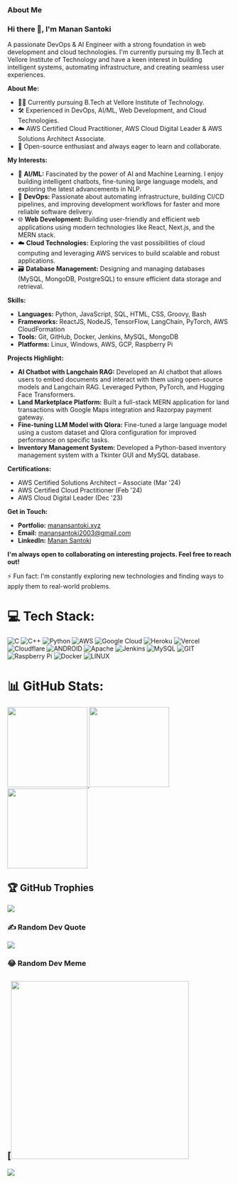 ### About Me

### Hi there 👋, I'm Manan Santoki

A passionate DevOps & AI Engineer with a strong foundation in web development and cloud technologies. I'm currently pursuing my B.Tech at Vellore Institute of Technology and have a keen interest in building intelligent systems, automating infrastructure, and creating seamless user experiences.

**About Me:**

*   👨‍🎓 Currently pursuing B.Tech at Vellore Institute of Technology.
*   🛠️ Experienced in DevOps, AI/ML, Web Development, and Cloud Technologies.
*   ☁️ AWS Certified Cloud Practitioner, AWS Cloud Digital Leader & AWS Solutions Architect Associate.
*   🤝 Open-source enthusiast and always eager to learn and collaborate.

**My Interests:**

*   🤖 **AI/ML:**  Fascinated by the power of AI and Machine Learning. I enjoy building intelligent chatbots, fine-tuning large language models, and exploring the latest advancements in NLP.
*   🚀 **DevOps:**  Passionate about automating infrastructure, building CI/CD pipelines, and improving development workflows for faster and more reliable software delivery.
*   🌐 **Web Development:**  Building user-friendly and efficient web applications using modern technologies like React, Next.js, and the MERN stack.
*   ☁️ **Cloud Technologies:** Exploring the vast possibilities of cloud computing and leveraging AWS services to build scalable and robust applications.
*   🗃️ **Database Management:** Designing and managing databases (MySQL, MongoDB, PostgreSQL) to ensure efficient data storage and retrieval.

**Skills:**

*   **Languages:** Python, JavaScript, SQL, HTML, CSS, Groovy, Bash
*   **Frameworks:** ReactJS, NodeJS, TensorFlow, LangChain, PyTorch, AWS CloudFormation
*   **Tools:** Git, GitHub, Docker, Jenkins, MySQL, MongoDB
*   **Platforms:** Linux, Windows, AWS, GCP, Raspberry Pi

**Projects Highlight:**

*   **AI Chatbot with Langchain RAG:** Developed an AI chatbot that allows users to embed documents and interact with them using open-source models and Langchain RAG. Leveraged Python, PyTorch, and Hugging Face Transformers.
*   **Land Marketplace Platform:** Built a full-stack MERN application for land transactions with Google Maps integration and Razorpay payment gateway.
*   **Fine-tuning LLM Model with Qlora:** Fine-tuned a large language model using a custom dataset and Qlora configuration for improved performance on specific tasks.
*   **Inventory Management System:** Developed a Python-based inventory management system with a Tkinter GUI and MySQL database.

**Certifications:**

*   AWS Certified Solutions Architect – Associate (Mar '24)
*   AWS Certified Cloud Practitioner (Feb '24)
*   AWS Cloud Digital Leader (Dec '23)

**Get in Touch:**

*   **Portfolio:** [manansantoki.xyz](manansantoki.xyz)
*   **Email:** [manansantoki2003@gmail.com](manansantoki2003@gmail.com)
*   **LinkedIn:** [Manan Santoki](https://www.linkedin.com/in/manan-santoki-45876b223)

**I'm always open to collaborating on interesting projects. Feel free to reach out!**

⚡ Fun fact: I'm constantly exploring new technologies and finding ways to apply them to real-world problems.


# 💻 Tech Stack:
![C](https://img.shields.io/badge/c-%2300599C.svg?style=for-the-badge&logo=c&logoColor=white) ![C++](https://img.shields.io/badge/c++-%2300599C.svg?style=for-the-badge&logo=c%2B%2B&logoColor=white) ![Python](https://img.shields.io/badge/python-3670A0?style=for-the-badge&logo=python&logoColor=ffdd54) ![AWS](https://img.shields.io/badge/AWS-%23FF9900.svg?style=for-the-badge&logo=amazon-aws&logoColor=white) ![Google Cloud](https://img.shields.io/badge/Google%20Cloud-%234285F4.svg?style=for-the-badge&logo=google-cloud&logoColor=white) ![Heroku](https://img.shields.io/badge/heroku-%23430098.svg?style=for-the-badge&logo=heroku&logoColor=white) ![Vercel](https://img.shields.io/badge/vercel-%23000000.svg?style=for-the-badge&logo=vercel&logoColor=white) ![Cloudflare](https://img.shields.io/badge/Cloudflare-F38020?style=for-the-badge&logo=Cloudflare&logoColor=white) ![ANDROID](https://img.shields.io/badge/android-%2320232a.svg?style=for-the-badge&logo=android&logoColor=%a4c639) ![Apache](https://img.shields.io/badge/apache-%23D42029.svg?style=for-the-badge&logo=apache&logoColor=white) ![Jenkins](https://img.shields.io/badge/jenkins-%232C5263.svg?style=for-the-badge&logo=jenkins&logoColor=white) ![MySQL](https://img.shields.io/badge/mysql-%2300f.svg?style=for-the-badge&logo=mysql&logoColor=white) ![GIT](https://img.shields.io/badge/Git-fc6d26?style=for-the-badge&logo=git&logoColor=white) ![Raspberry Pi](https://img.shields.io/badge/-RaspberryPi-C51A4A?style=for-the-badge&logo=Raspberry-Pi) ![Docker](https://img.shields.io/badge/docker-%230db7ed.svg?style=for-the-badge&logo=docker&logoColor=white) ![LINUX](https://img.shields.io/badge/Linux-FCC624?style=for-the-badge&logo=linux&logoColor=black)
# 📊 GitHub Stats:

<a href="https://github.com/Manan-Santoki">
  <img height="180em" src="https://github-readme-stats-eight-theta.vercel.app/api?username=Manan-Santoki&show_icons=true&theme=dark&include_all_commits=true&count_private=true"/>
  <img height="180em" src="https://github-readme-stats-eight-theta.vercel.app/api/top-langs/?username=Manan-Santoki&layout=compact&langs_count=8&theme=dark"/>
  <img height="180em" src="https://github-readme-streak-stats.herokuapp.com/?user=manan-santoki&theme=dark&hide_border=false"/>
</a>

<!-- ![](https://github-readme-streak-stats.herokuapp.com/?user=manan-santoki&theme=dark&hide_border=false)<br/>
![](https://github-readme-stats.vercel.app/api/top-langs/?username=manan-santoki&theme=dark&hide_border=false&include_all_commits=true&count_private=true&layout=compact)
 -->
## 🏆 GitHub Trophies
![](https://github-profile-trophy.vercel.app/?username=manan-santoki&theme=radical&no-frame=false&no-bg=false&margin-w=4)

### ✍️ Random Dev Quote
![](https://quotes-github-readme.vercel.app/api?type=horizontal&theme=radical)

### 😂 Random Dev Meme
[<img src='https://www.reddit.com/media?url=https%3A%2F%2Fi.redd.it%2F6cn7m0gmi3je1.png' style="height: 400px;"/>
---
![](https://komarev.com/ghpvc/?username=manan-santoki&color=green)
